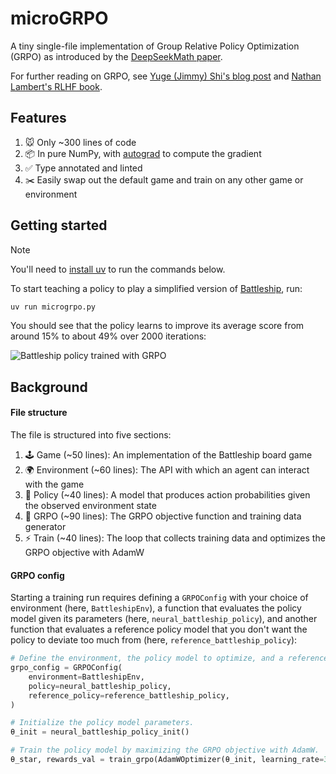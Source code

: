 # microGRPO

A tiny single-file implementation of Group Relative Policy Optimization (GRPO) as introduced by the [DeepSeekMath paper](https://arxiv.org/abs/2402.03300).

For further reading on GRPO, see [Yuge (Jimmy) Shi's blog post](https://yugeten.github.io/posts/2025/01/ppogrpo/) and [Nathan Lambert's RLHF book](https://rlhfbook.com/c/11-policy-gradients.html).

## Features

1. 🐭 Only ~300 lines of code
2. 📦 In pure NumPy, with [autograd](https://github.com/HIPS/autograd) to compute the gradient
3. ✅ Type annotated and linted
4. ✂️ Easily swap out the default game and train on any other game or environment

## Getting started

> [!NOTE]
> You'll need to [install uv](https://docs.astral.sh/uv/getting-started/installation/) to run the commands below.

To start teaching a policy to play a simplified version of [Battleship](https://en.wikipedia.org/wiki/Battleship_(game)), run:
```sh
uv run microgrpo.py
```

You should see that the policy learns to improve its average score from around 15% to about 49% over 2000 iterations:

![Battleship policy trained with GRPO](https://github.com/user-attachments/assets/bfebd746-cd8f-4cba-b056-3224db4965fd)

## Background

#### File structure

The file is structured into five sections:

1. 🕹️ Game (~50 lines): An implementation of the Battleship board game
2. 🌍 Environment (~60 lines): The API with which an agent can interact with the game
3. 🧠 Policy (~40 lines): A model that produces action probabilities given the observed environment state
4. 🎯 GRPO (~90 lines): The GRPO objective function and training data generator
5. ⚡ Train (~40 lines): The loop that collects training data and optimizes the GRPO objective with AdamW

#### GRPO config

Starting a training run requires defining a `GRPOConfig` with your choice of environment (here, `BattleshipEnv`), a function that evaluates the policy model given its parameters (here, `neural_battleship_policy`), and another function that evaluates a reference policy model that you don't want the policy to deviate too much from (here, `reference_battleship_policy`):

```python
# Define the environment, the policy model to optimize, and a reference policy model.
grpo_config = GRPOConfig(
    environment=BattleshipEnv,
    policy=neural_battleship_policy,
    reference_policy=reference_battleship_policy,
)

# Initialize the policy model parameters.
θ_init = neural_battleship_policy_init()

# Train the policy model by maximizing the GRPO objective with AdamW.
θ_star, rewards_val = train_grpo(AdamWOptimizer(θ_init, learning_rate=3e-4), grpo_config)
```
